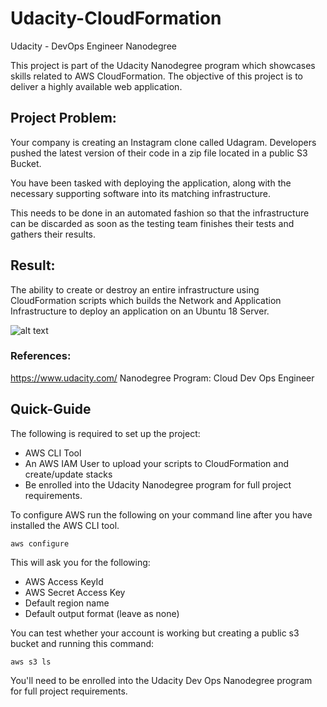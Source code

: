 # Udacity-CloudFormation
Udacity - DevOps Engineer Nanodegree

This project is part of the Udacity Nanodegree program which showcases skills related to AWS CloudFormation. The objective of this project is to deliver a highly available web application. 


## Project Problem:
Your company is creating an Instagram clone called Udagram. Developers pushed the latest version of their code in a zip file located in a public S3 Bucket.

You have been tasked with deploying the application, along with the necessary supporting software into its matching infrastructure.

This needs to be done in an automated fashion so that the infrastructure can be discarded as soon as the testing team finishes their tests and gathers their results.

## Result:
The ability to create or destroy an entire infrastructure using CloudFormation scripts which builds the Network and Application Infrastructure to deploy an application on an Ubuntu 18 Server.

![alt text](https://github.com/sashpetrov/Udacity-CloudFormation/blob/master/Site.png "Site")

### References:
https://www.udacity.com/
Nanodegree Program: Cloud Dev Ops Engineer

## Quick-Guide
The following is required to set up the project:
* AWS CLI Tool
* An AWS IAM User to upload your scripts to CloudFormation and create/update stacks
* Be enrolled into the Udacity Nanodegree program for full project requirements.

To configure AWS run the following on your command line after you have installed the AWS CLI tool.

`aws configure`

This will ask you for the following:
* AWS Access KeyId
* AWS Secret Access Key
* Default region name
* Default output format (leave as none)

You can test whether your account is working but creating a public s3 bucket and running this command:

`aws s3 ls`

You'll need to be enrolled into the Udacity Dev Ops Nanodegree program for full project requirements. 
